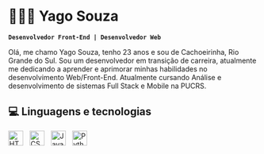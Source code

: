 

# 👨🏾‍💻 Yago Souza 

**`Desenvolvedor Front-End | Desenvolvedor Web`**

Olá, me chamo Yago Souza, tenho 23 anos e sou de Cachoeirinha, Rio Grande do Sul.
Sou um desenvolvedor em transição de carreira, atualmente me dedicando a aprender e aprimorar minhas habilidades no desenvolvimento Web/Front-End.
Atualmente cursando Análise e desenvolvimento de sistemas Full Stack e Mobile na PUCRS.


## 💻 Linguagens e tecnologias 

<img 
    align="left" 
    alt="HTML"
    title="HTML" 
    width="30px" 
    style="padding-right: 10px;" 
    src="https://cdn.jsdelivr.net/gh/devicons/devicon@latest/icons/html5/html5-original.svg" 
/>
<img 
    align="left" 
    alt="CSS" 
    title="CSS"
    width="30px" 
    style="padding-right: 10px;" 
    src="https://cdn.jsdelivr.net/gh/devicons/devicon@latest/icons/css3/css3-original.svg" 
/>
<img 
    align="left" 
    alt="JavaScript" 
    title="JavaScript"
    width="30px" 
    style="padding-right: 10px;" 
    src="https://cdn.jsdelivr.net/gh/devicons/devicon@latest/icons/javascript/javascript-original.svg" 
/>
<img 
    align="left" 
    alt="Python" 
    title="Python"
    width="30px" 
    style="padding-right: 10px;" 
    src="https://cdn.jsdelivr.net/gh/devicons/devicon@latest/icons/python/python-original.svg" 
/>
